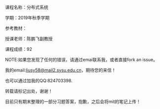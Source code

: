 课程名称：分布式系统

学期：2019年秋季学期

参考教材：

授课老师：陈鹏飞副教授

课程成绩：92

NOTE:如果您发现了任何的错误，请通过emai联系我，或者直接fork an issue。

我的email:liusy58@mail2.sysu.edu.cn，期待您的来信！

也可以通过加我的QQ:824703398.

转载请标记出处，谢谢！


目前只有期末整理的一部分习题答案，抱歉，之后会将mit的笔记上传！

